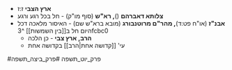 * **ארץ הצבי** ז:ז
* **צלותא דאברהם** ()**, רא"ש** (סוף מו"ק) - חל בכל רגע ורגע
* **אבנ"ז** (או"ח פט:ד)**, מהר"ם מרוטנבורג** (מובא ברא"ש שם) - האיסור מלאכה דכל היום חל ב[[בין השמשות]] ^3fcbc0
	* **הרב, ארץ צבי** - כן הלכה
	* עי' [[קדושה אחת|הרב]] בקדושה אחת

#פרק_יוט_תשפה #פרק_ביצה_תשפה 